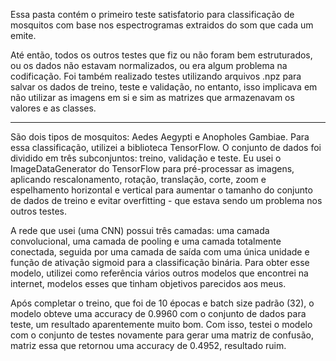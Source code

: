 Essa pasta contém o primeiro teste satisfatorio para classificação de mosquitos com base nos espectrogramas extraidos do som que cada um emite.

Até então, todos os outros testes que fiz ou não foram bem estruturados, ou os dados não estavam normalizados, ou era algum problema na codificação. Foi também realizado testes utilizando arquivos .npz para salvar os dados de treino, teste e validação, no entanto, isso implicava em não utilizar as imagens em si e sim as matrizes que armazenavam os valores e as classes.

------------------------------------------------------------------------------------------------------------------------------------------------------------------------- 

São dois tipos de mosquitos: Aedes Aegypti e Anopholes Gambiae. Para essa classificação, utilizei a biblioteca TensorFlow. O conjunto de dados foi dividido em três subconjuntos: treino, validação e teste. Eu usei o ImageDataGenerator do TensorFlow para pré-processar as imagens, aplicando rescalonamento, rotação, translação, corte, zoom e espelhamento horizontal e vertical para aumentar o tamanho do conjunto de dados de treino e evitar overfitting - que estava sendo um problema nos outros testes.

A rede que usei (uma CNN) possui três camadas: uma camada convolucional, uma camada de pooling e uma camada totalmente conectada, seguida por uma camada de saída com uma única unidade e função de ativação sigmoid para a classificação binária. Para obter esse modelo, utilizei como referência vários outros modelos que encontrei na internet, modelos esses que tinham objetivos parecidos aos meus.

Após completar o treino, que foi de 10 épocas e batch size padrão (32), o modelo obteve uma accuracy de 0.9960 com o conjunto de dados para teste, um resultado aparentemente muito bom. Com isso, testei o modelo com o conjunto de testes novamente para gerar uma matriz de confusão, matriz essa que retornou uma accuracy de 0.4952, resultado ruim.

